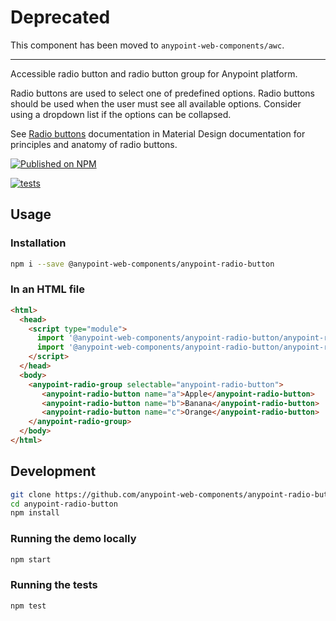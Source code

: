 # Deprecated

This component has been moved to `anypoint-web-components/awc`.

-----

Accessible radio button and radio button group for Anypoint platform.

Radio buttons are used to select one of predefined options.
Radio buttons should be used when the user must see all available options. Consider using a dropdown list if the options can be collapsed.

See [Radio buttons](https://material.io/design/components/selection-controls.html#radio-buttons) documentation in Material Design documentation for principles and anatomy of radio buttons.

[![Published on NPM](https://img.shields.io/npm/v/@anypoint-web-components/anypoint-radio-button.svg)](https://www.npmjs.com/package/@anypoint-web-components/anypoint-radio-button)

[![tests](https://github.com/anypoint-web-components/anypoint-radio-button/actions/workflows/tests.yml/badge.svg)](https://github.com/anypoint-web-components/anypoint-radio-button/actions/workflows/tests.yml)

## Usage

### Installation

```sh
npm i --save @anypoint-web-components/anypoint-radio-button
```

### In an HTML file

```html
<html>
  <head>
    <script type="module">
      import '@anypoint-web-components/anypoint-radio-button/anypoint-radio-button.js';
      import '@anypoint-web-components/anypoint-radio-button/anypoint-radio-group.js';
    </script>
  </head>
  <body>
    <anypoint-radio-group selectable="anypoint-radio-button">
       <anypoint-radio-button name="a">Apple</anypoint-radio-button>
       <anypoint-radio-button name="b">Banana</anypoint-radio-button>
       <anypoint-radio-button name="c">Orange</anypoint-radio-button>
    </anypoint-radio-group>
  </body>
</html>
```

## Development

```sh
git clone https://github.com/anypoint-web-components/anypoint-radio-button
cd anypoint-radio-button
npm install
```

### Running the demo locally

```sh
npm start
```

### Running the tests

```sh
npm test
```
